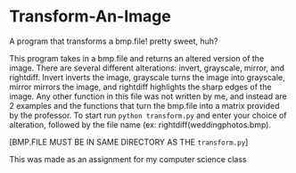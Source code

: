 # Transform-An-Image
A program that transforms a bmp.file! pretty sweet, huh?

This program takes in a bmp.file and returns an altered version of the image. There are several different alterations: invert, grayscale, mirror, and rightdiff.
Invert inverts the image, grayscale turns the image into grayscale, mirror mirrors the image, and rightdiff highlights the sharp edges of the image.
Any other function in this file was not written by me, and instead are 2 examples and the functions that turn the bmp.file into a matrix provided by the professor. 
To start run `python transform.py` and enter your choice of alteration, followed by the file name (ex: rightdiff(weddingphotos.bmp).

[BMP.FILE MUST BE IN SAME DIRECTORY AS THE `transform.py`]

This was made as an assignment for my computer science class
